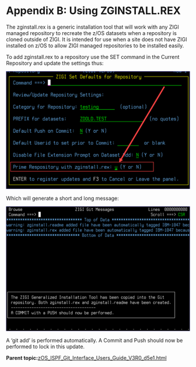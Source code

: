 # Appendix B: Using ZGINSTALL.REX

The zginstall.rex is a generic installation tool that will work with any ZIGI managed repository to recreate the z/OS datasets when a repository is cloned outside of ZIGI. It is intended for use when a site does not have ZIGI installed on z/OS to allow ZIGI managed repositories to be installed easily.

To add zginstall.rex to a repository use the SET command in the Current Repository and update the settings thus:

![](media/img(85).png)

Which will generate a short and long message:

![](media/img(86).png)

A ‘git add’ is performed automatically. A Commit and Push should now be performed to lock in this update.

**Parent topic:**[zOS\_ISPF\_Git\_Interface\_Users\_Guide\_V3R0\_d5e1.html](zOS_ISPF_Git_Interface_Users_Guide_V3R0_d5e1.html)

